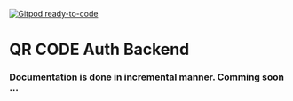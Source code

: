 [![Gitpod ready-to-code](https://img.shields.io/badge/Gitpod-ready--to--code-blue?logo=gitpod)](https://gitpod.io/#https://github.com/webobite/qr-code-auth-backend)

# QR CODE Auth Backend

### Documentation is done in incremental manner. Comming soon ...